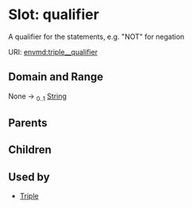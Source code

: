 
# Slot: qualifier


A qualifier for the statements, e.g. "NOT" for negation

URI: [envmd:triple__qualifier](http://w3id.org/ontogpt/environmental-metadatatriple__qualifier)


## Domain and Range

None &#8594;  <sub>0..1</sub> [String](types/String.md)

## Parents


## Children


## Used by

 * [Triple](Triple.md)
